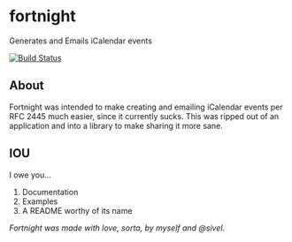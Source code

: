 fortnight
=========

Generates and Emails iCalendar events

[![Build Status](https://drone.io/github.com/angstwad/fortnight/status.png)](https://drone.io/github.com/angstwad/fortnight/latest)

## About 

Fortnight was intended to make creating and emailing iCalendar events per
RFC 2445 much easier, since it currently sucks.  This was ripped out of an
application and into a library to make sharing it more sane.

## IOU

I owe you...

1. Documentation
2. Examples
3. A README worthy of its name

*Fortnight was made with love, sorta, by myself and @sivel.*
